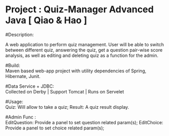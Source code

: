 # Project : Quiz-Manager Advanced Java [ Qiao & Hao ]



#Description:

A web application to perform quiz management. User will be able to switch between different quiz, 
answering the quiz, get a question pair-wise score analysis, as well as editing and deleting quiz
as a function for the admin.

#Build:\
Maven based web-app project with utility dependencies of Spring, Hibernate, Junit. 

#Data Service + JDBC:\
Collected on Derby | Support Tomcat | Runs on Servelet

#Usage:\
Quiz: Will allow to take a quiz;
Result: A quiz result display.


#Admin Func :\
EditQuestion: Provide a panel to set question related param(s);
EditChoice: Provide a panel to set choice related param(s);



